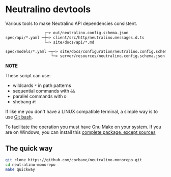 # Neutralino devtools

Various tools to make Neutralino API dependencies consistent.

```txt
                 ┌─> out/neutralino.config.schema.json
spec/api/*.yaml ─┼─> client/src/http/neutralino.messages.d.ts
                 └─> site/docs/api/*.md

spec/models/*.yaml ─┬─> site/docs/configuration/neutralino.config.schema.json
                    └─> server/resources/neutralino.config.schema.json
```

**NOTE** 

These script can use:
- wildcards `*` in path patterns
- sequential commands with `&&`
- parallel commands with `&`
- shebang `#!`

If like me you don't have a LINUX compatible terminal, a simple way is to use [Git bash](https://git-scm.com/downloads).

To facilitate the operation you must have Gnu Make on your system.
If you are on Windows, you can install this [complete package, except sources](http://gnuwin32.sourceforge.net/packages/make.htm)

## The quick way

```bash
git clone https://github.com/corbane/neutralino-monorepo.git
cd neutralino-monorepo
make quickway
```